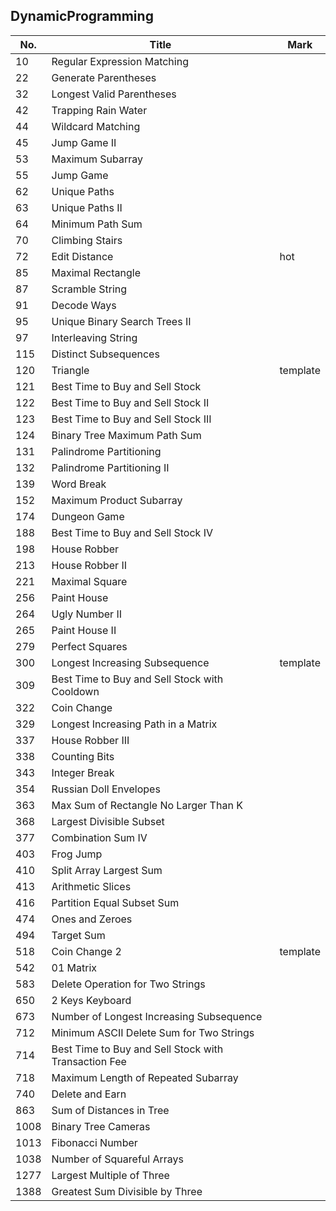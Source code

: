 ## DynamicProgramming
| No.  | Title                                                       | Mark |
|------|-------------------------------------------------------------|------|
| 10   | Regular Expression Matching                          |          |
| 22   | Generate Parentheses                                 |          |
| 32   | Longest Valid Parentheses                            |          |
| 42   | Trapping Rain Water                                  |          |
| 44   | Wildcard Matching                                    |          |
| 45   | Jump Game II                                         |          |
| 53   | Maximum Subarray                                     |          |
| 55   | Jump Game                                            |          |
| 62   | Unique Paths                                         |          |
| 63   | Unique Paths II                                      |          |
| 64   | Minimum Path Sum                                     |          |
| 70   | Climbing Stairs                                      |          |
| 72   | Edit Distance                                        | hot      |
| 85   | Maximal Rectangle                                    |          |
| 87   | Scramble String                                      |          |
| 91   | Decode Ways                                          |          |
| 95   | Unique Binary Search Trees II                        |          |
| 97   | Interleaving String                                  |          |
| 115  | Distinct Subsequences                                |          |
| 120  | Triangle                                             | template |
| 121  | Best Time to Buy and Sell Stock                      |          |
| 122  | Best Time to Buy and Sell Stock II                   |          |
| 123  | Best Time to Buy and Sell Stock III                  |          |
| 124  | Binary Tree Maximum Path Sum                         |          |
| 131  | Palindrome Partitioning                              |          |
| 132  | Palindrome Partitioning II                           |          |
| 139  | Word Break                                           |          |
| 152  | Maximum Product Subarray                             |          |
| 174  | Dungeon Game                                         |          |
| 188  | Best Time to Buy and Sell Stock IV                   |          |
| 198  | House Robber                                         |          |
| 213  | House Robber II                                      |          |
| 221  | Maximal Square                                       |          |
| 256  | Paint House                                          |          |
| 264  | Ugly Number II                                       |          |
| 265  | Paint House II                                       |          |
| 279  | Perfect Squares                                      |          |
| 300  | Longest Increasing Subsequence                       | template |
| 309  | Best Time to Buy and Sell Stock with Cooldown        |          |
| 322  | Coin Change                                          |          |
| 329  | Longest Increasing Path in a Matrix                  |          |
| 337  | House Robber III                                     |          |
| 338  | Counting Bits                                        |          |
| 343  | Integer Break                                        |          |
| 354  | Russian Doll Envelopes                               |          |
| 363  | Max Sum of Rectangle No Larger Than K                |          |
| 368  | Largest Divisible Subset                             |          |
| 377  | Combination Sum IV                                   |          |
| 403  | Frog Jump                                            |          |
| 410  | Split Array Largest Sum                              |          |
| 413  | Arithmetic Slices                                    |          |
| 416  | Partition Equal Subset Sum                           |          |
| 474  | Ones and Zeroes                                      |          |
| 494  | Target Sum                                           |          |
| 518  | Coin Change 2                                        | template |
| 542  | 01 Matrix                                            |          |
| 583  | Delete Operation for Two Strings                     |          |
| 650  | 2 Keys Keyboard                                      |          |
| 673  | Number of Longest Increasing Subsequence             |          |
| 712  | Minimum ASCII Delete Sum for Two Strings             |          |
| 714  | Best Time to Buy and Sell Stock with Transaction Fee |          |
| 718  | Maximum Length of Repeated Subarray                  |          |
| 740  | Delete and Earn                                      |          |
| 863  | Sum of Distances in Tree                             |          |
| 1008 | Binary Tree Cameras                                  |          |
| 1013 | Fibonacci Number                                     |          |
| 1038 | Number of Squareful Arrays                           |          |
| 1277 | Largest Multiple of Three                            |          |
| 1388 | Greatest Sum Divisible by Three                      |          |

